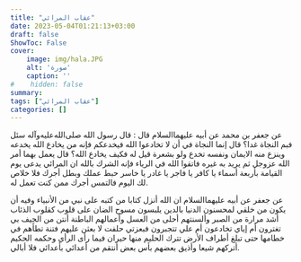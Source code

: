 ```yaml
---
title: "عقاب المرائي"
date: 2023-05-04T01:21:13+03:00
draft: false
ShowToc: False
cover:
    image: img/hala.JPG
    alt: 'صورة'
    caption: ''
#    hidden: false
summary: 
tags: ["عقاب المرائي"]
categories: []
---
```

عن جعفر بن محمد عن أبيه عليهما‌السلام قال : قال رسول الله صلى‌الله‌عليه‌وآله سئل
فبم النجاة غدا؟ قال إنما النجاة في أن لا تخادعوا الله فيخدعكم فإنه
من يخادع الله يخدعه وينزع منه الايمان ونفسه تخدع ولو بشعرة قيل
له فكيف يخادع الله؟ قال يعمل بهما أمر الله عزوجل ثم يريد به غيره
فاتقوا الله في الرياء فإنه الشرك بالله ان المرائي يدعى يوم القيامة بأربعة
أسماء يا كافر يا فاجر يا غادر يا خاسر حبط عملك وبطل أجرك فلا خلاص
لك اليوم فالتمس أجرك ممن كنت تعمل له.

عن جعفر عن أبيه عليهما‌السلام ان الله أنزل
كتابا من كتبه على نبي من الأنبياء وفيه أن يكون من خلقي لمحسنون
الدنيا بالدين يلبسون مسوح الضان على قلوب كقلوب الذئاب أشد مرارة
من الصبر وألسنتهم أحلى من العسل وأعمالهم الباطنة أنتن من الجيف بي
تغترون أم إياي تخادعون أم علي تتجبرون فبعزتي حلفت لا بعثن عليهم
فتنة تطأهم في خطامها حتى تبلغ أطراف الأرض تترك الحليم منها حيران
فيما رأى الرأي وحكمه الحكيم أتركهم شيعا وأذيق بعضهم بأس بعض
أنتقم من أعدائي بأعدائي فلا أبالي.

